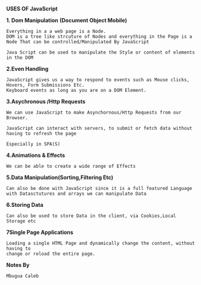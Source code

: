 

**USES OF JavaScript**

**1. Dom Manipulation**
**(Document Object Mobile)**

```
Everything in a a web page is a Node.
DOM is a tree like strcuture of Nodes and everything in the Page is a Node That can be controlled/Manipulated By JavaScript

Java Script can be used to manipulate the Style or content of elements in the DOM

```

**2.Even Handling**

```
JavaScript gives us a way to respond to events such as Mouse clicks, Hovers, Form Submissions Etc.
Keyboard events as long as you are on a DOM Element.

```

**3.Asychronous /Http Requests**
```
We can use JavaScript to make Asynchornous/Http Requests from our Browser.

JavaScript can interact with servers, to submit or fetch data without
having to refresh the page

Especially in SPA(S)

```

**4.Animations & Effects**


```
We can be able to create a wide range of Effects

```

**5.Data Manipulation(Sorting,Filtering Etc)**

```
Can also be done with JavaScript since it is a full featured Language
with Datasctutures and arrays we can manipulate Data

```

**6.Storing Data**

```
Can also be used to store Data in the client, via Cookies,Local Storage etc

```

**7Single Page Applications**

```
Loading a single HTML Page and dynamically change the content, without having to 
change or reload the entire page.

```


**Notes By**

```
Mbugua Caleb

```